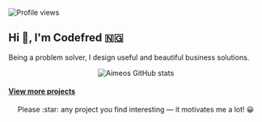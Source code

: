 ![Profile views](https://gpvc.arturio.dev/Pycomet)
## Hi 👋, I'm Codefred 🇳🇬

Being a problem solver, I design useful and beautiful business solutions.

<p align="center">
    <img src="https://github-readme-stats.vercel.app/api?username=pycomet&account_private=true&include_all_commits=true&show_icons=true&bg_color=90,103050,109095&title_color=fff&text_color=fff&icon_color=fff&hide=prs" alt="Aimeos GitHub stats" />
<p>


#### [View more projects](https://github.com/pycomet-zz)
<p align="center">Please :star: any project  you find interesting — it motivates me a lot! 😀</p>

